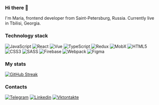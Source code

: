 ### Hi there 👋

I'm Maria, frontend developer from Saint-Petersburg, Russia. Currently live in Tbilisi, Georgia.

### Technology stack
![JavaScript](https://img.shields.io/badge/JavaScript-black?style=for-the-badge&logo=javascript)
![React](https://img.shields.io/badge/React-black?style=for-the-badge&logo=react)
![Vue](https://img.shields.io/badge/Vue-black?style=for-the-badge&logo=vue)
![TypeScript](https://img.shields.io/badge/TypeScript-black?style=for-the-badge&logo=typescript)
![Redux](https://img.shields.io/badge/Redux-black?style=for-the-badge&logo=redux)
![MobX](https://img.shields.io/badge/MobX-black?style=for-the-badge&logo=mobx)
![HTML5](https://img.shields.io/badge/HTML5-black?style=for-the-badge&logo=html5)
![CSS3](https://img.shields.io/badge/CSS3-black?style=for-the-badge&logo=css3&logoColor=2965f1)
![SASS](https://img.shields.io/badge/SASS-black?style=for-the-badge&logo=SASS)
![Firebase](https://img.shields.io/badge/Firebase-black?style=for-the-badge&logo=firebase)
![Webpack](https://img.shields.io/badge/Webpack-black?style=for-the-badge&logo=webpack)
![Figma](https://img.shields.io/badge/Figma-black?style=for-the-badge&logo=figma)


### My stats
[![GitHub Streak](http://github-readme-streak-stats.herokuapp.com?user=mrglk&theme=dark&background=000000)](https://git.io/streak-stats)

### Contacts
[![Telegram](https://img.shields.io/badge/Telegram-black?style=for-the-badge&logo=telegram)](https://t.me/mrmnvch)
[![Linkedin](https://img.shields.io/badge/Linkedin-black?style=for-the-badge&logo=linkedin&logoColor=0A66C2)](https://www.linkedin.com/in/maria-galko-60aa63140/)
[![Vktontakte](https://img.shields.io/badge/Vktontakte-black?style=for-the-badge&logo=vk&logoColor=4F7DB3)](https://vk.com/mrmnvch)
